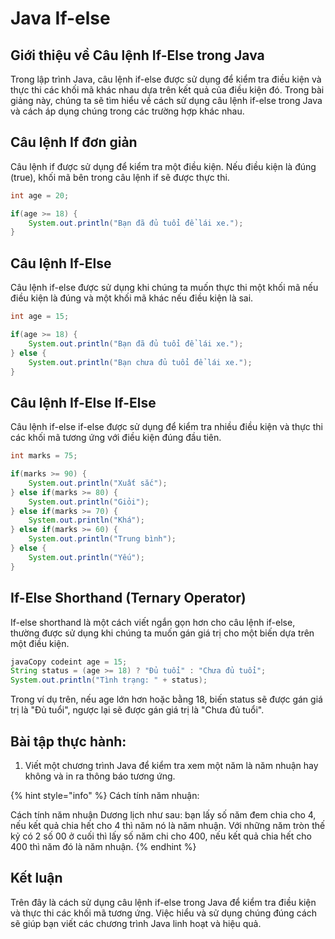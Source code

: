 # Java If-else

## Giới thiệu về Câu lệnh If-Else trong Java

Trong lập trình Java, câu lệnh if-else được sử dụng để kiểm tra điều kiện và thực thi các khối mã khác nhau dựa trên kết quả của điều kiện đó. Trong bài giảng này, chúng ta sẽ tìm hiểu về cách sử dụng câu lệnh if-else trong Java và cách áp dụng chúng trong các trường hợp khác nhau.

## **Câu lệnh If đơn giản**

Câu lệnh if được sử dụng để kiểm tra một điều kiện. Nếu điều kiện là đúng (true), khối mã bên trong câu lệnh if sẽ được thực thi.

```java
int age = 20;

if(age >= 18) {
    System.out.println("Bạn đã đủ tuổi để lái xe.");
}
```

## **Câu lệnh If-Else**

Câu lệnh if-else được sử dụng khi chúng ta muốn thực thi một khối mã nếu điều kiện là đúng và một khối mã khác nếu điều kiện là sai.

```java
int age = 15;

if(age >= 18) {
    System.out.println("Bạn đã đủ tuổi để lái xe.");
} else {
    System.out.println("Bạn chưa đủ tuổi để lái xe.");
}
```

## **Câu lệnh If-Else If-Else**

Câu lệnh if-else if-else được sử dụng để kiểm tra nhiều điều kiện và thực thi các khối mã tương ứng với điều kiện đúng đầu tiên.

```java
int marks = 75;

if(marks >= 90) {
    System.out.println("Xuất sắc");
} else if(marks >= 80) {
    System.out.println("Giỏi");
} else if(marks >= 70) {
    System.out.println("Khá");
} else if(marks >= 60) {
    System.out.println("Trung bình");
} else {
    System.out.println("Yếu");
}
```

## **If-Else Shorthand (Ternary Operator)**

If-else shorthand là một cách viết ngắn gọn hơn cho câu lệnh if-else, thường được sử dụng khi chúng ta muốn gán giá trị cho một biến dựa trên một điều kiện.

```java
javaCopy codeint age = 15;
String status = (age >= 18) ? "Đủ tuổi" : "Chưa đủ tuổi";
System.out.println("Tình trạng: " + status);
```

Trong ví dụ trên, nếu age lớn hơn hoặc bằng 18, biến status sẽ được gán giá trị là "Đủ tuổi", ngược lại sẽ được gán giá trị là "Chưa đủ tuổi".

## **Bài tập thực hành:**

1. Viết một chương trình Java để kiểm tra xem một năm là năm nhuận hay không và in ra thông báo tương ứng.

{% hint style="info" %}
Cách tính năm nhuận:

Cách tính năm nhuận Dương lịch như sau: bạn lấy số năm đem chia cho 4, nếu kết quả chia hết cho 4 thì năm nó là năm nhuận. Với những năm tròn thế kỷ có 2 số 00 ở cuối thì lấy số năm chi cho 400, nếu kết quả chia hết cho 400 thì năm đó là năm nhuận.
{% endhint %}

## **Kết luận**

Trên đây là cách sử dụng câu lệnh if-else trong Java để kiểm tra điều kiện và thực thi các khối mã tương ứng. Việc hiểu và sử dụng chúng đúng cách sẽ giúp bạn viết các chương trình Java linh hoạt và hiệu quả.
